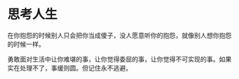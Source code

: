 # 思考人生

[^日期]: 2019-12-26
[^标题]: 决不抱怨人生

在你抱怨的时候别人只会把你当成傻子，没人愿意听你的抱怨，就像别人想你抱怨的时候一样。



[^日期]: 2019-1-4
[^标题]: 不逃避

勇敢面对生活中让你难堪的事，让你觉得委屈的事，让你觉得不可实现的事。如果实在处理不了，事缓则圆。但记住永不逃避。



[^日期]: 2019-1-4



